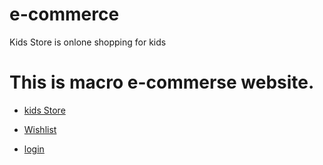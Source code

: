 # e-commerce

Kids Store is onlone shopping for kids

# This is macro e-commerse website.

* [kids Store](https://friendly-feynman-ccbe74.netlify.app/)
* [Wishlist](https://friendly-feynman-ccbe74.netlify.app/wishlist/wish-list.html)

* [login](https://friendly-feynman-ccbe74.netlify.app/authentication/login)

 
